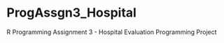 ProgAssgn3_Hospital
===================

R Programming Assignment 3 - Hospital Evaluation Programming Project
